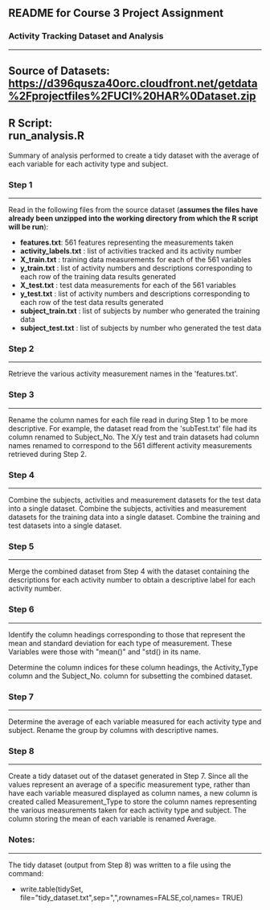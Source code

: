 ## README for Course 3 Project Assignment

### Activity Tracking Dataset and Analysis
-----------------------------------------------
Source of Datasets: 
https://d396qusza40orc.cloudfront.net/getdata%2Fprojectfiles%2FUCI%20HAR%0Dataset.zip
-----------------------------------------------
R Script:   
run_analysis.R
-----------------------------------------------

Summary of analysis performed to create a tidy dataset with the average of each variable for each activity type and subject.

### Step 1
----------
Read in the following files from the source dataset (**assumes the files have already been unzipped into the working directory from which the R script will be run**):
- __features.txt__: 561 features representing the measurements taken     
- __activity_labels.txt__ : list of activities tracked and its activity number
- __X_train.txt__ : training data measurements for each of the 561 variables
- __y_train.txt__ : list of activity numbers and descriptions corresponding to each row of the training data results generated 
- __X_test.txt__ : test data measurements for each of the 561 variables
- __y_test.txt__ : list of activity numbers and descriptions corresponding to each row of the test data results generated 
- __subject_train.txt__ : list of subjects by number who generated the training data
- __subject_test.txt__ : list of subjects by number who generated the test data

### Step 2
----------
Retrieve the various activity measurement names in the 'features.txt'.  

### Step 3
----------
Rename the column names for each file read in during Step 1 to be more descriptive.  For example, the dataset read from the 'subTest.txt' file had its column renamed to Subject_No.  The X/y test and train datasets had column names renamed to correspond to the 561 different activity measurements retrieved during Step 2.

### Step 4
----------
Combine the subjects, activities and measurement datasets for the test data into a single dataset.  Combine the subjects, activities and measurement datasets for the training data into a single dataset.  Combine the training and test datasets into a single dataset. 
  
### Step 5
----------
Merge the combined dataset from Step 4 with the dataset containing the descriptions for each activity number to obtain a descriptive label for each activity number.

### Step 6
----------
Identify the column headings corresponding to those that represent the mean and standard deviation for each type of measurement.  These Variables were those with "mean()" and "std() in its name. 

Determine the column indices for these column headings, the Activity_Type column and the Subject_No. column for subsetting the combined dataset.

### Step 7
----------
Determine the average of each variable measured for each activity type and subject.  Rename the group by columns with descriptive names.

### Step 8 
----------
Create a tidy dataset out of the dataset generated in Step 7.  Since all the values represent an average of a specific measurement type, rather than have each variable measured displayed as column names, a new column is created called Measurement_Type to store the column names representing the various measurements taken for each activity type and subject.  The column storing the mean of each variable is renamed Average.


### Notes: 
----------
The tidy dataset (output from Step 8) was written to a file using the command:
- write.table(tidySet, file="tidy_dataset.txt",sep=",",rownames=FALSE,col,names= TRUE)